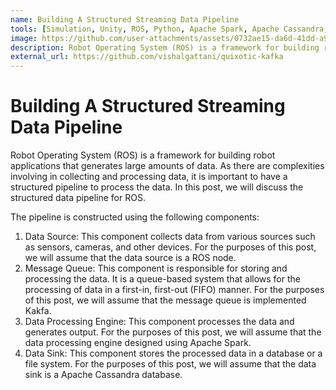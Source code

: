 ```yaml
---
name: Building A Structured Streaming Data Pipeline
tools: [Simulation, Unity, ROS, Python, Apache Spark, Apache Cassandra, Apache Kafka, Docker]
image: https://github.com/user-attachments/assets/0732ae15-da6d-41dd-a9e3-3ef47933d829
description: Robot Operating System (ROS) is a framework for building robot applications that generates large amounts of data. As there are complexities involving in collecting and processing data, it is important to have a structured pipeline to process the data.
external_url: https://github.com/vishalgattani/quixotic-kafka
---
```


# Building A Structured Streaming Data Pipeline

Robot Operating System (ROS) is a framework for building robot applications that generates large amounts of data. As there are complexities involving in collecting and processing data, it is important to have a structured pipeline to process the data. In this post, we will discuss the structured data pipeline for ROS.

The pipeline is constructed using the following components:

1. Data Source: This component collects data from various sources such as sensors, cameras, and other devices. For the purposes of this post, we will assume that the data source is a ROS node.
2. Message Queue: This component is responsible for storing and processing the data. It is a queue-based system that allows for the processing of data in a first-in, first-out (FIFO) manner. For the purposes of this post, we will assume that the message queue is implemented Kakfa.
3. Data Processing Engine: This component processes the data and generates output. For the purposes of this post, we will assume that the data processing engine designed using Apache Spark.
4. Data Sink: This component stores the processed data in a database or a file system. For the purposes of this post, we will assume that the data sink is a Apache Cassandra database.
